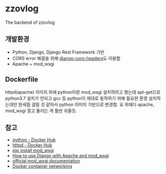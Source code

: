 # zzovlog
The backend of zzovlog
## 개발환경
- Python, Django, Django Rest Framework 기반
- CORS error 해결을 위해 [django-cors-headers](https://github.com/ottoyiu/django-cors-headers)도 이용함
- Apache + mod_wsgi
## Dockerfile
httpd(apache) 이미지 위에 python이랑 mod_wsgi 설치하려고 했는데 apt-get으로 python3.7 설치가 안되고 gcc 등 python이 제대로 동작하기 위해 필요한 환경 설치하는데만 한세월 걸릴 것 같아서 python 이미지 기반으로 변경함. 요 위에다 apache, mod_wsgi 깔고 돌리는 게 훨씬 쉬울듯.
## 참고
- [python - Docker Hub](https://hub.docker.com/_/python?tab=description)
- [httpd - Docker Hub](https://hub.docker.com/_/httpd)
- [pip install mod_wsgi](https://pypi.org/project/mod_wsgi/)
- [How to use Django with Apache and mod_wsgi](https://docs.djangoproject.com/en/2.2/howto/deployment/wsgi/modwsgi/)
- [official mod_wsgi documentation](https://modwsgi.readthedocs.io/en/develop/)
- [Docker container networking](https://docs.docker.com/v17.09/engine/userguide/networking/)
